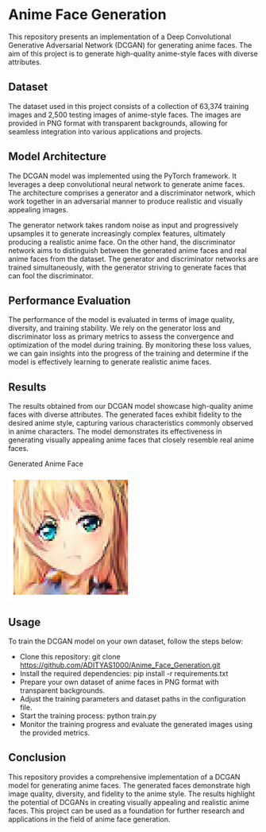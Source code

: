 # Anime Face Generation




This repository presents an implementation of a Deep Convolutional Generative Adversarial Network (DCGAN) for generating anime faces. The aim of this project is to generate high-quality anime-style faces with diverse attributes.

## Dataset
The dataset used in this project consists of a collection of 63,374 training images and 2,500 testing images of anime-style faces. The images are provided in PNG format with transparent backgrounds, allowing for seamless integration into various applications and projects.

## Model Architecture
The DCGAN model was implemented using the PyTorch framework. It leverages a deep convolutional neural network to generate anime faces. The architecture comprises a generator and a discriminator network, which work together in an adversarial manner to produce realistic and visually appealing images.

The generator network takes random noise as input and progressively upsamples it to generate increasingly complex features, ultimately producing a realistic anime face. On the other hand, the discriminator network aims to distinguish between the generated anime faces and real anime faces from the dataset. The generator and discriminator networks are trained simultaneously, with the generator striving to generate faces that can fool the discriminator.

## Performance Evaluation
The performance of the model is evaluated in terms of image quality, diversity, and training stability. We rely on the generator loss and discriminator loss as primary metrics to assess the convergence and optimization of the model during training. By monitoring these loss values, we can gain insights into the progress of the training and determine if the model is effectively learning to generate realistic anime faces.

## Results
The results obtained from our DCGAN model showcase high-quality anime faces with diverse attributes. The generated faces exhibit fidelity to the desired anime style, capturing various characteristics commonly observed in anime characters. The model demonstrates its effectiveness in generating visually appealing anime faces that closely resemble real anime faces.

Generated Anime Face

![Generated Anime Faces](./test_generated_image.png)

## Usage
To train the DCGAN model on your own dataset, follow the steps below:

- Clone this repository: git clone https://github.com/ADITYAS1000/Anime_Face_Generation.git
- Install the required dependencies: pip install -r requirements.txt
- Prepare your own dataset of anime faces in PNG format with transparent backgrounds.
- Adjust the training parameters and dataset paths in the configuration file.
- Start the training process: python train.py
- Monitor the training progress and evaluate the generated images using the provided metrics.

## Conclusion
This repository provides a comprehensive implementation of a DCGAN model for generating anime faces. The generated faces demonstrate high image quality, diversity, and fidelity to the anime style. The results highlight the potential of DCGANs in creating visually appealing and realistic anime faces. This project can be used as a foundation for further research and applications in the field of anime face generation.
